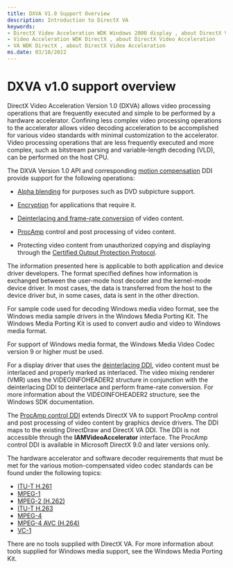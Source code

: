 ```yaml
---
title: DXVA V1.0 Support Overview
description: Introduction to DirectX VA
keywords:
- DirectX Video Acceleration WDK Windows 2000 display , about DirectX Video Acceleration
- Video Acceleration WDK DirectX , about DirectX Video Acceleration
- VA WDK DirectX , about DirectX Video Acceleration
ms.date: 03/18/2022
---
```


# DXVA v1.0 support overview

DirectX Video Acceleration Version 1.0 (DXVA) allows video processing operations that are frequently executed and simple to be performed by a hardware accelerator. Confining less complex video processing operations to the accelerator allows video decoding acceleration to be accomplished for various video standards with minimal customization to the accelerator. Video processing operations that are less frequently executed and more complex, such as bitstream parsing and variable-length decoding (VLD), can be performed on the host CPU.

The DXVA Version 1.0 API and corresponding [motion compensation](motion-compensation.md) DDI provide support for the following operations:

- [Alpha blending](directx-va-operations.md) for purposes such as DVD subpicture support.

- [Encryption](encryption-support.md) for applications that require it.

- [Deinterlacing and frame-rate conversion](deinterlacing-and-frame-rate-conversion.md) of video content.

- [ProcAmp](procamp-control-processing.md) control and post processing of video content.

- Protecting video content from unauthorized copying and displaying through the [Certified Output Protection Protocol](copp-processing.md).

The information presented here is applicable to both application and device driver developers. The format specified defines how information is exchanged between the user-mode host decoder and the kernel-mode device driver. In most cases, the data is transferred from the host to the device driver but, in some cases, data is sent in the other direction.

For sample code used for decoding Windows media video format, see the Windows media sample drivers in the Windows Media Porting Kit. The Windows Media Porting Kit is used to convert audio and video to Windows media format.

For support of Windows media format, the Windows Media Video Codec version 9 or higher must be used.

For a display driver that uses the [deinterlacing DDI](deinterlacing-and-frame-rate-conversion.md), video content must be interlaced and properly marked as interlaced. The video mixing renderer (VMR) uses the VIDEOINFOHEADER2 structure in conjunction with the deinterlacing DDI to deinterlace and perform frame-rate conversion. For more information about the VIDEOINFOHEADER2 structure, see the Windows SDK documentation.

The [ProcAmp control DDI](procamp-control-processing.md) extends DirectX VA to support ProcAmp control and post processing of video content by graphics device drivers. The DDI maps to the existing DirectDraw and DirectX VA DDI. The DDI is not accessible through the **IAMVideoAccelerator** interface. The ProcAmp control DDI is available in Microsoft DirectX 9.0 and later versions only.

The hardware accelerator and software decoder requirements that must be met for the various motion-compensated video codec standards can be found under the following topics:

- [ITU-T H.261](itu-t-h-261.md)
- [MPEG-1](mpeg-1.md)
- [MPEG-2 (H.262)](mpeg-2--h-262-.md)
- [ITU-T H.263](itu-t-h-263.md)
- [MPEG-4](mpeg-4.md)
- [MPEG-4 AVC (H.264)](mpeg-4-avc--h-264-.md)
- [VC-1](vc-1.md)

There are no tools supplied with DirectX VA. For more information about tools supplied for Windows media support, see the Windows Media Porting Kit.
